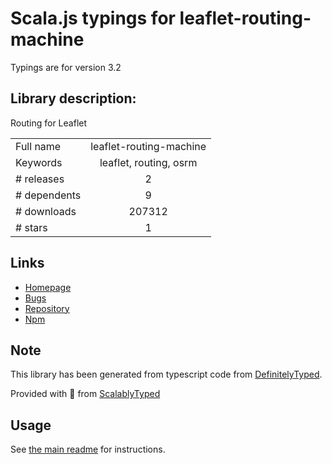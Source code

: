 
# Scala.js typings for leaflet-routing-machine

Typings are for version 3.2

## Library description:
Routing for Leaflet

|                    |                 |
| ------------------ | :-------------: |
| Full name          | leaflet-routing-machine |
| Keywords           | leaflet, routing, osrm |
| # releases         | 2 |
| # dependents       | 9 |
| # downloads        | 207312 |
| # stars            | 1 |

## Links
- [Homepage](https://github.com/perliedman/leaflet-routing-machine)
- [Bugs](https://github.com/perliedman/leaflet-routing-machine/issues)
- [Repository](https://github.com/perliedman/leaflet-routing-machine)
- [Npm](https://www.npmjs.com/package/leaflet-routing-machine)
    


## Note
This library has been generated from typescript code from [DefinitelyTyped](https://definitelytyped.org).

Provided with :purple_heart: from [ScalablyTyped](https://github.com/oyvindberg/ScalablyTyped)

## Usage
See [the main readme](../../readme.md) for instructions.


